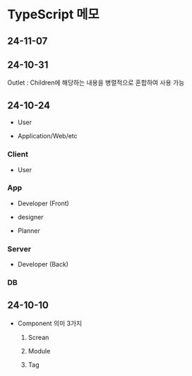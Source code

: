# TypeScript 메모

## 24-11-07



## 24-10-31

Outlet : Children에 해당하는 내용을 병렬적으로 혼합하여 사용 가능

## 24-10-24

- User

- Application/Web/etc

### Client

- User

### App

- Developer (Front)

- designer

- Planner

### Server

- Developer (Back)

### DB

## 24-10-10

- Component 의미 3가지

  1. Screan

  2. Module

  3. Tag
